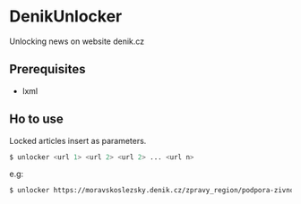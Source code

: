 # DenikUnlocker
Unlocking news on website denik.cz

## Prerequisites
* lxml

## Ho to use
Locked articles insert as parameters.
```bash
$ unlocker <url 1> <url 2> <url 2> ... <url n>
```
e.g:
```bash
$ unlocker https://moravskoslezsky.denik.cz/zpravy_region/podpora-zivnostniku-v-praxi-pribeh-ostrava-chlebovsky-radnice-20200430.html
```
